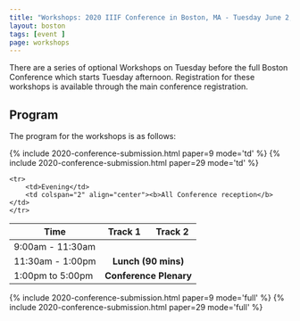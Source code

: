 ```yaml
---
title: "Workshops: 2020 IIIF Conference in Boston, MA - Tuesday June 2, 2020"
layout: boston
tags: [event ]
page: workshops
---
```


There are a series of optional Workshops on Tuesday before the full Boston Conference which starts Tuesday afternoon. Registration for these workshops is available through the main conference registration.

## Program

The program for the workshops is as follows:

<table class="api-table">
  <thead>
    <tr>
      <th>Time</th>
      <th>Track 1</th>
      <th>Track 2</th>
     </tr>

<!--     <tr>
      <th>Location: Adam-von-Trott-Saal</th>
      <th>Location: Emmy-Noether-Saal</th>
    </tr> -->
  </thead>
  <tbody>
    <tr>
        <td>9:00am - 11:30am</td>
        {% include 2020-conference-submission.html paper=9 mode='td' %}
        {% include 2020-conference-submission.html paper=29 mode='td' %}
    </tr>
    <tr>
        <td>11:30am - 1:00pm</td>
        <td colspan="2" align="center"><b>Lunch (90 mins)</b></td>
    </tr>
    <tr>
        <td>1:00pm to 5:00pm</td>
        <td colspan="2" align="center"><b>Conference Plenary</b></td>
    </tr>

    <tr>
        <td>Evening</td>
        <td colspan="2" align="center"><b>All Conference reception</b></td>
    </tr>
  </tbody>
</table>





{% include 2020-conference-submission.html paper=9 mode='full' %}
{% include 2020-conference-submission.html paper=29 mode='full' %}

<script async defer src="https://maps.googleapis.com/maps/api/js?key=AIzaSyABBvwq6o-hTwwlEaLLK7SLLPC0emBOSjE&callback=initMap" ></script>
